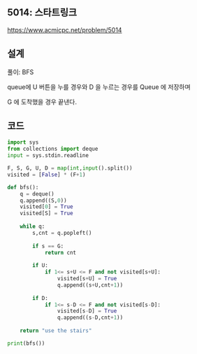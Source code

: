 <h2>5014: 스타트링크</h2>

https://www.acmicpc.net/problem/5014

<h2>설계</h2>
풀이: BFS

queue에 U 버튼을 누를 경우와 D 을 누르는 경우를 Queue 에 저장하며 

G 에 도착했을 경우 끝낸다.

<h2>코드</h2>

```python
import sys
from collections import deque
input = sys.stdin.readline

F, S, G, U, D = map(int,input().split())
visited = [False] * (F+1) 

def bfs():
    q = deque()
    q.append((S,0))
    visited[0] = True
    visited[S] = True    
    
    while q:
        s,cnt = q.popleft()
        
        if s == G:
            return cnt
        
        if U:
            if 1<= s+U <= F and not visited[s+U]:
                visited[s+U] = True
                q.append((s+U,cnt+1))
        
        if D:
            if 1<= s-D <= F and not visited[s-D]: 
                visited[s-D] = True
                q.append((s-D,cnt+1))
                
    return "use the stairs"

print(bfs())
```
